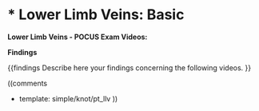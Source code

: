 # * Lower Limb Veins: Basic

**Lower Limb Veins - POCUS Exam Videos:**

**Findings**

{{findings
Describe here your findings concerning the following videos.
}}

((comments
* template: simple/knot/pt_llv
))
